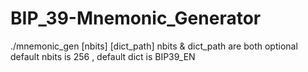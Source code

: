 # BIP_39-Mnemonic_Generator

 ./mnemonic_gen [nbits] [dict_path]
 nbits & dict_path are both optional default nbits is 256 , default dict is BIP39_EN
